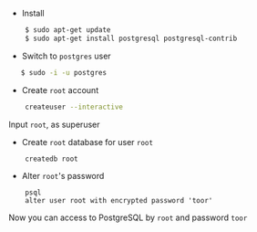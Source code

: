 - Install 
```bash
    $ sudo apt-get update
    $ sudo apt-get install postgresql postgresql-contrib
```
- Switch to `postgres` user
```bash
   $ sudo -i -u postgres
```
- Create `root` account
```bash
    createuser --interactive
```
Input `root`, as superuser
- Create `root` database for user `root`
```
    createdb root
```
- Alter `root`'s password
```
    psql
    alter user root with encrypted password 'toor'
```

Now you can access to PostgreSQL by `root` and password `toor`

